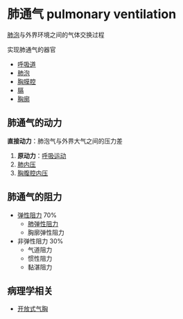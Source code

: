 # 肺通气 pulmonary ventilation

[肺泡](肺泡.md)与外界环境之间的气体交换过程

实现肺通气的器官
- [呼吸道](呼吸道.md)
- [肺泡](肺泡.md)
- [胸膜腔](胸膜腔.md)
- [膈](膈.md)
- [胸廓](胸廓.md)

## 肺通气的动力

**直接动力**：肺泡气与外界大气之间的压力差

1. **原动力**：[呼吸运动](呼吸运动.md)
2. [肺内压](肺内压.md)
3. [胸腹腔内压](胸膜腔内压.md)

## 肺通气的阻力

- [弹性阻力](弹性阻力.md) 70%
    - [肺弹性阻力](肺弹性阻力.md)
    - 胸廓弹性阻力
- 非弹性阻力 30%
    - 气道阻力
    - 惯性阻力
    - 黏湛阻力

## 病理学相关

- [开放式气胸](开放式气胸.md)
